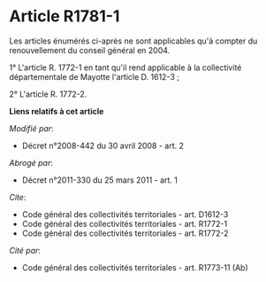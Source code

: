 # Article R1781-1

Les articles énumérés ci-après ne sont applicables qu'à compter du renouvellement du conseil général en 2004. 

1° L'article R. 1772-1 en tant qu'il rend applicable à la collectivité départementale de Mayotte l'article D. 1612-3 ; 

2° L'article R. 1772-2.

**Liens relatifs à cet article**

_Modifié par_:

  - Décret n°2008-442 du 30 avril 2008 - art. 2

_Abrogé par_:

  - Décret n°2011-330 du 25 mars 2011 - art. 1

_Cite_:

  - Code général des collectivités territoriales - art. D1612-3
  - Code général des collectivités territoriales - art. R1772-1
  - Code général des collectivités territoriales - art. R1772-2

_Cité par_:

  - Code général des collectivités territoriales - art. R1773-11 (Ab)

